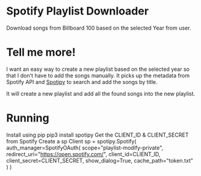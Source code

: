 # Spotify Playlist Downloader

Download songs from Billboard 100 based on the selected Year from user.

# Tell me more!

I want an easy way to create a new playlist based on the selected year so that I don't have to add the songs manually. It picks up the metadata from Spotify API and [Spotipy](https://spotipy.readthedocs.io/en/2.22.1/) to search and add the songs by title.

It will create a new playlist and add all the found songs into the new playlist.

# Running

Install using pip
pip3 install spotipy
Get the CLIENT_ID & CLIENT_SECRET from Spotify
Create a sp Client
sp = spotipy.Spotify(
auth_manager=SpotifyOAuth(
scope="playlist-modify-private",
redirect_uri="https://open.spotify.com/",
client_id=CLIENT_ID,
client_secret=CLIENT_SECRET,
show_dialog=True,
cache_path="token.txt"
)
)
